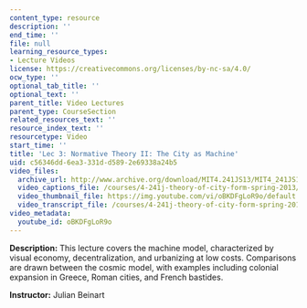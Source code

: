 ```yaml
---
content_type: resource
description: ''
end_time: ''
file: null
learning_resource_types:
- Lecture Videos
license: https://creativecommons.org/licenses/by-nc-sa/4.0/
ocw_type: ''
optional_tab_title: ''
optional_text: ''
parent_title: Video Lectures
parent_type: CourseSection
related_resources_text: ''
resource_index_text: ''
resourcetype: Video
start_time: ''
title: 'Lec 3: Normative Theory II: The City as Machine'
uid: c56346dd-6ea3-331d-d589-2e69338a24b5
video_files:
  archive_url: http://www.archive.org/download/MIT4.241JS13/MIT4_241JS13_lec03_300k.mp4
  video_captions_file: /courses/4-241j-theory-of-city-form-spring-2013/4895367a02915ebf8620197df41075db_oBKDFgLoR9o.vtt
  video_thumbnail_file: https://img.youtube.com/vi/oBKDFgLoR9o/default.jpg
  video_transcript_file: /courses/4-241j-theory-of-city-form-spring-2013/5715de8505cdc495410cd9622bfa2830_oBKDFgLoR9o.pdf
video_metadata:
  youtube_id: oBKDFgLoR9o
---
```


**Description:** This lecture covers the machine model, characterized by visual economy, decentralization, and urbanizing at low costs. Comparisons are drawn between the cosmic model, with examples including colonial expansion in Greece, Roman cities, and French bastides.

**Instructor:** Julian Beinart

